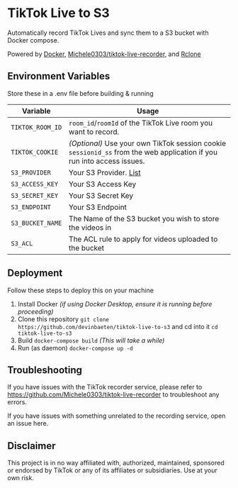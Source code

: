 # TikTok Live to S3
Automatically record TikTok Lives and sync them to a S3 bucket with Docker compose.

Powered by [Docker](https://docker.com), [Michele0303/tiktok-live-recorder](https://github.com/Michele0303/tiktok-live-recorder), and [Rclone](https://rclone.org)

## Environment Variables

Store these in a .env file before building & running

| Variable | Usage |
| - | - |
| `TIKTOK_ROOM_ID` | `room_id`/`roomId` of the TikTok Live room you want to record. |
| `TIKTOK_COOKIE` | _(Optional)_ Use your own TikTok session cookie `sessionid_ss` from the web application if you run into access issues. |
| `S3_PROVIDER` | Your S3 Provider. [List](https://rclone.org/s3/) |
| `S3_ACCESS_KEY` | Your S3 Access Key |
| `S3_SECRET_KEY` | Your S3 Secret Key |
| `S3_ENDPOINT` | Your S3 Endpoint |
| `S3_BUCKET_NAME` | The Name of the S3 bucket you wish to store the videos in |
| `S3_ACL` | The ACL rule to apply for videos uploaded to the bucket |

## Deployment
Follow these steps to deploy this on your machine
1. Install Docker _(if using Docker Desktop, ensure it is running before proceeding)_
2. Clone this repository `git clone https://github.com/devinbaeten/tiktok-live-to-s3` and cd into it `cd tiktok-live-to-s3`
3. Build `docker-compose build` _(This will take a while)_
4. Run (as daemon) `docker-compose up -d`

## Troubleshooting
If you have issues with the TikTok recorder service, please refer to https://github.com/Michele0303/tiktok-live-recorder to troubleshoot any errors.

If you have issues with something unrelated to the recording service, open an issue here.

## Disclaimer
This project is in no way affiliated with, authorized, maintained, sponsored or endorsed by TikTok or any of its affiliates or subsidiaries. Use at your own risk.
